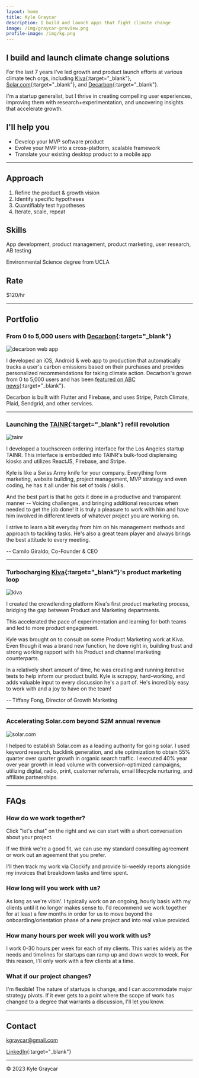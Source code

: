 ```yaml
---
layout: home
title: Kyle Graycar
description: I build and launch apps that fight climate change
image: /img/graycar-preview.png
profile-image: /img/kg.png
---
```


## I build and launch climate change solutions

For the last 7 years I've led growth and product launch efforts at various climate tech orgs, including [Kiva][kiva]{:target="_blank"}, [Solar.com][solar.com]{:target="_blank"}, and [Decarbon][decarbon]{:target="_blank"}. 

I'm a startup generalist, but I thrive in creating compelling user experiences, improving them with research+experimentation, and uncovering insights that accelerate growth. 

## I'll help you
- Develop your MVP software product
- Evolve your MVP into a cross-platform, scalable framework
- Translate your existing desktop product to a mobile app

___

## Approach
1. Refine the product & growth vision
2. Identify specific hypotheses
3. Quantifiably test hypotheses
4. Iterate, scale, repeat

## Skills
App development, product management, product marketing, user research, AB testing

Environmental Science degree from UCLA

## Rate
$120/hr

___

## Portfolio

### From 0 to 5,000 users with [Decarbon][decarbon]{:target="_blank"}

![decarbon web app](/img/decarbon-desktop.png)

I developed an iOS, Android & web app to production that automatically tracks a user's carbon emissions based on their purchases and provides personalized recommendations for taking climate action. Decarbon's grown from 0 to 5,000 users and has been [featured on ABC news][abc-feature]{:target="_blank"}. 

Decarbon is built with Flutter and Firebase, and uses Stripe, Patch Climate, Plaid, Sendgrid, and other services. 

___

### Launching the [TAINR][tainr]{:target="_blank"} refill revolution

![tainr](/img/TAINR.png)

I developed a touchscreen ordering interface for the Los Angeles startup TAINR. This interface is embedded into TAINR's bulk-food displensing kiosks and utilizes ReactJS, Firebase, and Stripe. 

>
Kyle is like a Swiss Army knife for your company. Everything form marketing, website building, project management, MVP strategy and even coding, he has it all under his set of tools / skills. 
>
And the best part is that he gets it done in a productive and transparent manner -- Voicing challenges, and bringing additional resources when needed to get the job done! It is truly a pleasure to work with him and have him involved in different levels of whatever project you are working on. 
>
I strive to learn a bit everyday from him on his management methods and approach to tackling tasks. He's also a great team player and always brings the best attitude to every meeting.
>
-- Camilo Giraldo, Co-Founder & CEO

___

### Turbocharging [Kiva][kiva]{:target="_blank"}'s product marketing loop

![kiva](/img/kiva.png)

I created the crowdlending platform Kiva's first product marketing process, bridging the gap between Product and Marketing departments. 

This accelerated the pace of experimentation and learning for both teams and led to more product engagement.

>
Kyle was brought on to consult on some Product Marketing work at Kiva. Even though it was a brand new function, he dove right in, building trust and strong working rapport with his Product and channel marketing counterparts. 
>
In a relatively short amount of time, he was creating and running iterative tests to help inform our product build. Kyle is scrappy, hard-working, and adds valuable input to every discussion he's a part of. He's incredibly easy to work with and a joy to have on the team! 
>
-- Tiffany Fong, Director of Growth Marketing

___

### Accelerating Solar.com beyond $2M annual revenue

![solar.com](/img/solar.com.png)

I helped to establish Solar.com as a leading authority for going solar. I used keyword research, backlink generation, and site optimization to obtain 55% quarter over quarter growth in organic search traffic. I executed 40% year over year growth in lead volume with conversion-optimized campaigns, utilizing digital, radio, print, customer referrals, email lifecycle nurturing, and affiliate partnerships.

___

## FAQs

### How do we work together?

Click "let's chat" on the right and we can start with a short conversation about your project. 

If we think we're a good fit, we can use my standard consulting agreement or work out an ageement that you prefer. 

I'll then track my work via Clockify and provide bi-weekly reports alongside my invoices that breakdown tasks and time spent.

### How long will you work with us?

As long as we're vibin'. I typically work on an ongoing, hourly basis with my clients until it no longer makes sense to. I'd recommend we work together for at least a few months in order for us to move beyond the onboarding/orientation phase of a new project and into real value provided.

### How many hours per week will you work with us?

I work 0-30 hours per week for each of my clients. This varies widely as the needs and timelines for startups can ramp up and down week to week. For this reason, I'll only work with a few clients at a time.

### What if our project changes?

I'm flexible! The nature of startups is change, and I can accommodate major strategy pivots. If it ever gets to a point where the scope of work has changed to a degree that warrants a discussion, I'll let you know.

___

## Contact
kgraycar@gmail.com

[LinkedIn][linkedin]{:target="_blank"}

___

© 2023 Kyle Graycar

[kiva]: https://kiva.org
[solar.com]: https://solar.com
[decarbon]: https://decarbonapp.com
[abc-feature]: https://www.youtube.com/watch?v=0B0_0PgEJFc
[tainr]: https://gotainr.com
[linkedin]: https://www.linkedin.com/in/kgraycar/